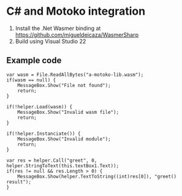 # C# and Motoko integration

1. Install the .Net Wasmer binding at https://github.com/migueldeicaza/WasmerSharp
2. Build using Visual Studio 22

## Example code

    var wasm = File.ReadAllBytes("a-motoko-lib.wasm");
    if(wasm == null) {
        MessageBox.Show("File not found");
        return;
    }

    if(!helper.Load(wasm)) {
        MessageBox.Show("Invalid wasm file");
        return;
    }

    if(!helper.Instanciate()) {
        MessageBox.Show("Invalid module");
        return;
    }
  
    var res = helper.Call("greet", 0, helper.StringToText(this.textBox1.Text));
    if(res != null && res.Length > 0) {
        MessageBox.Show(helper.TextToString((int)res[0]), "greet() result");
    }
